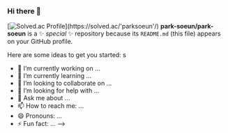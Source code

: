 ### Hi there 👋

[![Solved.ac Profile](http://mazassumnida.wtf/api/v2/generate_badge?boj='parksoeun')](https://solved.ac/'parksoeun'/)
**park-soeun/park-soeun** is a ✨ _special_ ✨ repository because its `README.md` (this file) appears on your GitHub profile.

Here are some ideas to get you started:
s
- 🔭 I’m currently working on ...
- 🌱 I’m currently learning ...
- 👯 I’m looking to collaborate on ...
- 🤔 I’m looking for help with ...
- 💬 Ask me about ...
- 📫 How to reach me: ...
- 😄 Pronouns: ...
- ⚡ Fun fact: ...
-->
